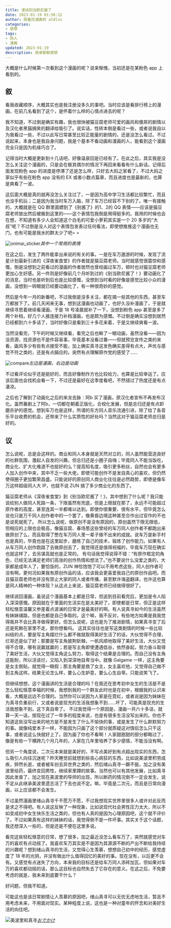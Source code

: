 ```yaml
---
title: 漫谈别当欧尼酱了
date: 2023-01-19 01:56:12
author: 刚看完漫画的 aldlss
categories:
- 感想
tags: 
- 同人
- 漫画
updated: 2023-01-19
description: 简单聊聊感想
---
```

大概是什么时候第一次看到这个漫画的呢？说来惭愧，当初还是在某粉色 app 上看到的。

<!-- more -->
## 叙

看我收藏顺序，大概其实也是我注册没多久的事吧。当时应该是看排行榜上的漫画，在前几名看到了这个，是怀着什么样的心情点进去的呢？

我不知道，不过倒是确实有趣，我也很快被猫豆腐老师可爱的画风和傻屌的剧情以及汉化者黑猫搞笑的翻译给吸引了。说实话，性转本倒是看过一些，或者说我自以为我看过一些，不过以此写日常甚至比较正能量的剧情的，还是没怎么看过。不过说起来，本身也是我自身问题，我是个基本不看动画和漫画的人，能看到这个漫画完全只是因为机缘巧合了。

记得当时大概是更新到十几话吧，好像温泉回是已经有了。在此之后，其实我是没怎么关注这个漫画的，只是会在极其偶尔的情况下再回来看看有什么新话。记得后面发现粉色 app 的进度是停滞了还是怎么样，只好去大妈之家看了，不过大妈之家似乎有些在粉色 app 没有的 EX 或者小数点篇章，而且进度也是最新的，也算是爽看了一波。

这后面大概是真的就再没怎么关注过了，一是因为高中学习生活都比较繁忙，而且也没手机玩；二是因为我当时车万入脑，除了车万已经容不下别的了。唯一有接触的，大概就是在 QQ 群里面嫖到了《别酱了》的1、2的 QQ 表情——应该是猫豆腐老师放出然后被搬到这里的——这个表情包我倒是用得挺多的。我用的时候也会在想，不知道有多少人会知道这个白毛的可爱小萝莉其实是一个 20 多岁的“大叔”呢？不过倒是没人对这个表情包发表过任何看法，即使想推推这个漫画也无门，也有可能是我水的群太少了吧= =

![onimai_sticker](https://fastly.jsdelivr.net/gh/Ayaloia/ImgHosting/piconimai_sticker.webp)_其中一个常用的表情_


在这之后，发生了两件能拿出来说的有关的事。一是在车万遨游的时候，发现了流星计划最新引进的《深夜雀食堂》的作者就是猫豆腐老师。当时就感觉很震惊和感慨，倒是没想到之前看过的漫画的作者居然也曾经画过车万，顿时也对猫豆腐老师更加心生好感。另一件则是好像前几个月听到过的《别当欧尼酱了！》要动画化了的消息，当时也是听到后也是比较感慨，没想到当时看的好像是感觉比较小众的漫画，没想到一转眼就已经要动画化了，有一种很奇妙的感觉。

然后是今年一月的新番吧，不过我倒是没多关注，都在搞一些其他的东西，甚至车万都放下了。前几天闲来无事，想到这漫画也动画了，也好久没补漫画了，于是就继续寻思着继续看漫画，于是 18 号凌晨就补了一下，没想到粉色 app 甚至是多了两个补档，好几个人接连接力补档漫画，也是颇为感慨。不过倒是确实没想到居然已经都到六十多话了，当时好像只是看到三十多花来着，于是又继续爽看一波。

当然没看完，下午的时候又继续看，看完之后也瞅了一眼动画，虽然没看——因为没资源，找资源也不是件容易事，毕竟基本没看过番——但就预览宣传之类的来看，画风多少有些有点接受不能，加上确实真寻这发色确实差得有点大，声优与感觉不符之类的，还是有点膈应的。突然有点理解原作党的感受了……

![compare](https://fastly.jsdelivr.net/gh/Ayaloia/ImgHosting/pic2df47a653249d4418a00a273feb56588a3.webp)_左边是漫画，右边是动画_

不过看评论似乎还是挺好的，而且好像制作方也比较给力，也算是比较幸运了。应该后面也会找机会看一下，不过还是最好在这季度看吧，不然错过了热度还是有点凄凉。

之后也了解到了动画化之后的来龙去脉：阿b 买了漫画，原汉化者宣布不再发布汉化。虽然番剧上了阿b，一切都在朝着正版化，合规化发展，但是总归还是有点卸磨杀驴的感觉。想到车万也是这样，所谓的东方同人音乐流通引进，除了给了各音乐平台收费的机会，还带来了什么实质性的好处吗？当然这对于猫豆腐老师总归是好的。

## 议

怎么说呢，总是会这样的。商业和同人本身就是天然对立的，同人虽然能营造良好的社群氛围，激起人自发的兴趣，但总归还是小圈子自嗨；毕竟同人不能当饭吃，商业化、扩大化难道不也挺好的么？提高知名度，吸引更多粉丝，自然也会有更多人加入创作中来，其中不乏一些大佬。即使可能创作不是发自真心的喜欢，但仍然使得圈子更加繁荣昌盛。只能说好的原创同人商业化往往是必然趋势，即使是像车万这样超级同人大 IP，也就不说 ZUN 搞了多少商业化的东西了。

猫豆腐老师从《深夜雀食堂》到《别当欧尼酱了！》，其中想到了什么呢？我只能说给别人做同人死路一条，下限虽然有兜底，但是上限就在那了，永远不可能超过原作者的高度，甚至连其一半都难以达到。即使你很重要、很有水平，但毕竟怎么说也只是万千同人创作者中的一个罢了，像黄昏边境这种甚至合作出过官作的不也是说死就死了。
所以怎么说呢，做原创不是没有原因的，原创虽然下限无限低，但相应的上限也会极高，像猫豆腐、春场葱这些曾经的车万同人创作者不都跑出来做原创了么，而且取得了憋在车万同人里一辈子做不出来的成就。说车万是新手村也是真的，毕竟也是在这里起步，磨练了自己的技术，锻炼了创作能力。如果有人从车万同人创作跑路了去做原创去了，我觉得还是值得祝福的，毕竟车万现在确实也就这样了，去另谋高就也是正常的。
有句话我觉得说得不错：“有原作框定的角色，已经无法满足老师们高涨的创作热情和想法了。”也不要说什么没爱之类的，大家都是成年人了，要恰饭的，ZUN 神恰饱饱了可以不用考虑这些，同人创作者可没有啊。更何况如果我有原创作品的话，应该我会更喜爱我自己的原创作品吧。而且猫豆腐老师也并没有禁止大家的同人或者传播，甚至默许海盗翻译，也许这也算是同人精神的一种体现？从这点上来说，猫豆腐老师已经做得很好了。

继续说回漫画，虽说这个漫画基本上都是日常，但追到目前看完后，更加是令人陷入深深感慨。原因就在于里面的生活实在是太美好了，即使都是日常，但正是这样轻松惬意温馨又参差着点波澜的日常才是最美好的啊。有人说真寻如今的生活虽然有妹妹铺路，但是也都是自己争取的。这个嘛，我不反对，有些地方如果是我我觉得我并不会比真寻做得更好。但怎么说呢，这也是为了推进剧情，如果真寻变了后还是死赖在家里不走，那你想看吗。
这其实往往也是写这类剧情的时候一些比较纠结的点，要是写主角摆烂什么都不做就取得美好生活了的话，大伙觉得不合理，烂哥还是似了好；那要是写主角披荆斩棘，一帆风顺地取得了美好生活，大伙又觉得不合理，哪有说赢就赢的；若是写主角即使遭遇低谷，依然奋起，努力奋斗取得了美好生活，大伙又觉得主角这么努力，取得这个结果是合理的。而自己没有主角这能耐，所以活该烂，又陷入到深深地自卑当中。就像 Galgame 一样，这主角要是女主倒贴，就觉得一眼假；那主角要是救了女主，女主喜欢他，又觉得自己做不到主角这样。结果无论怎么样，要么心生妒意，要么心生自卑。只能说笑飞了。

但继续想想，这个漫画讲的生活是合理的吗？在我还在思考初中女生的生活是不是怎么轻松惬意幸福的时候，我想到我的一个群友此时也是在初中，根据我的认识来看，大概是远远不合理的。当然你可以说因为人家是在霓虹，或者说是因为妹妹在为真寻负重前行，又或者说是现充的生活我想象不到……坏了，可能真是现充的生活我想象不到，这下真自卑了。
不过我觉得一个原因是，漫画一共六十多话，就算一天一话，按现在过了一年多的程度来说，也是有很多生活没写出来的。你也不知道这些没写出来的地方是不是发生了什么不愉快的事，或是发生了什么默默努力的事。就像纯爱本子一样，不能因为只画了这个部分就质疑这对情侣怎么只干这事，或者说这么快就好上了。因为画了你也不看啊！人家甜甜甜的部分都略过了，像是有些一下横跨几个月几年的，人家在几年里培养了多少感情，不能当没有啊。

但另一个角度说，二次元本来就是美好的，不写点美好到有点超出现实的东西，怎么吸引人向往沉迷呢？昨天睡觉前就想到些丧心病狂的东西，比如说美波里积劳成疾，猝然长逝，或者被车创去异世界之类的，然后绪山真寻一蹶不振，加之没有美波里给药，最终变回男性，继续家里蹲的故事。当然也可以有其他发展，比如真寻因此发奋了，加之现在美波里的导师的出现，所以断药的情况倒不一定会发生，说不定从此继承美波里遗志活了下去也说不定。嘛，毕竟是二次元，而且是日常向漫画，以上应该都不会发生。

不过虽然漫画里绪山真寻千不愿万不愿，不过我想现实世界里很多人或许对此反而是求之不得吧。有人说这反映了一种现象，比如说现代社会男性压力太大，所以不如变成初中女生快乐生活之类的，但也有人真的是因为心理原因吧，这个就不评价了。不过如果真有这样的妹妹的话，我觉得倒不是一件坏事。其实关于这个话题，我还想深入一些的，但是还是不便在这里多说。

看完这些轻松惬意的日常，想了很多，加之最近没怎么看车万了，突然就感觉对车万的喜欢有点动摇了。我喜欢车万其实是不是因为其源源不断的产出不断给我持续的兴趣呢？想到绪山真寻的生活，又觉得心生羡慕，想想自己初中的经历，感觉虚度了 18 年的光阴，并没有做出什么值得回忆的美好的事。现在没有，以后更不会有。又感觉有点迷失了方向，本来我的目标还是给车万同人添砖加瓦，但如果对车万的喜欢都动摇的话，那么这目标也自然失去了它存在的意义。在这之后，不免要考虑的就是，我未来到底要干什么？

好问题，但我不知道。

可能这也是该日常剧情让人羡慕的原因吧，绪山真寻可以无忧无虑地生活，暂且不用考虑未来，不用面对现实。某种程度上说，这也是一种对童年的怀念和对美好生活的向往吧。

![美波里和真寻](https://fastly.jsdelivr.net/gh/Ayaloia/ImgHosting/picFmsECy4aEAACQa2.jpg)_[おでかけ](https://twitter.com/JDGE180112/status/1615389548196032513)_
